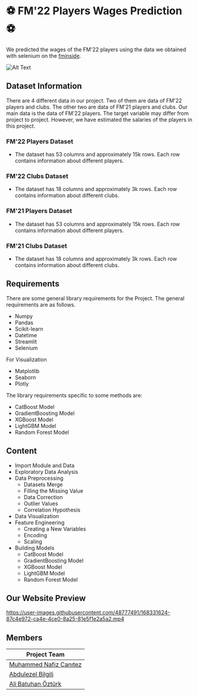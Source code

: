 # ⚽ FM'22 Players Wages Prediction ⚽
We predicted the wages of the FM'22 players using the data we obtained with selenium on the [fminside](https://fminside.net).

![Alt Text](https://c.tenor.com/VrzPDJllBZIAAAAd/football-manager2021-football-manager.gif)

## Dataset Information
There are 4 different data in our project.
Two of them are data of FM'22 players and clubs. The other two are data of FM'21 players and clubs. Our main data is the data of FM'22 players.
The target variable may differ from project to project. However, we have estimated the salaries of the players in this project.

### FM'22 Players Dataset
- The dataset has 53 columns and approximately 15k rows. Each row contains information about different players.

### FM'22 Clubs Dataset
- The dataset has 18 columns and approximately 3k rows. Each row contains information about different clubs.

### FM'21 Players Dataset
- The dataset has 53 columns and approximately 15k rows. Each row contains information about different players.

### FM'21 Clubs Dataset
- The dataset has 18 columns and approximately 3k rows. Each row contains information about different clubs.


## Requirements

There are some general library requirements for the Project. The general requirements are as follows.
 *	Numpy
 *	Pandas
 *	Scikit-learn
 *	Datetime
 *	Streamlit
 *	Selenium
 
For Visualization
 *	Matplotlib
 *	Seaborn
 *	Plotly

The library requirements specific to some methods are:
 * CatBoost Model
 *	GradientBoosting Model
 *	XGBoost Model
 *	LightGBM Model
 *	Random Forest Model

## Content

* Import Module and Data
* Exploratory Data Analysis
* Data Preprocessing
    - Datasets Merge  
    - Filling the Missing Value
    - Data Correction
    - Outlier Values
    - Correlation Hypothesis
* Data Visualization
* Feature Engineering
    - Creating a New Variables
    - Encoding
    - Scaling
* Building Models
    - CatBoost Model
    - GradientBoosting Model
    - XGBoost Model
    - LightGBM Model
    - Random Forest Model

## Our Website Preview
https://user-images.githubusercontent.com/48777491/168331624-87c4e972-ca4e-4ce0-8a25-81e5f1e2a5a2.mp4


## Members 

|Project Team|
|---|
|[Muhammed Nafiz Canıtez](https://github.com/nafizcntz)|
|[Abdulezel Bilgili](https://github.com/Ezellll)|
|[Ali Batuhan Öztürk](https://github.com/Alibatuu)|

